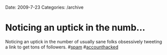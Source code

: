Date: 2009-7-23
Categories: /archive

# Noticing an uptick in the numb...

Noticing an uptick in the number of usually sane folks obsessively tweeting a link to get tons of followers. #<a href="http://search.twitter.com/search?q=%23spam">spam</a> #<a href="http://search.twitter.com/search?q=%23accounthacked">accounthacked</a>
